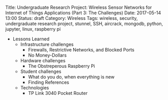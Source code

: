 Title: Undergraduate Research Project: Wireless Sensor Networks for Internet of Things Applications (Part 3: The Challenges)
Date: 2017-05-14 13:00
Status: draft
Category: Wireless
Tags: wireless, security, undergraduate research project, stunnel, SSH, aircrack, mongodb, python, jupyter, linux, raspberry pi

* Lessons Learned
	* Infrastructure challenges
		* Firewalls, Restrictive Networks, and Blocked Ports 
		* No Money-Dollars
	* Hardware challenges
		* The Obstreperous Raspberry Pi
	* Student challenges
		* What do you do, when everything is new
		* Finding References
	* Technologies
		* TP Link 3040 Pocket Router


